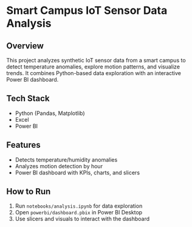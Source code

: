 # Smart Campus IoT Sensor Data Analysis

## Overview
This project analyzes synthetic IoT sensor data from a smart campus to detect temperature anomalies, explore motion patterns, and visualize trends. It combines Python-based data exploration with an interactive Power BI dashboard.

## Tech Stack
- Python (Pandas, Matplotlib)
- Excel
- Power BI

## Features
- Detects temperature/humidity anomalies
- Analyzes motion detection by hour
- Power BI dashboard with KPIs, charts, and slicers

## How to Run
1. Run `notebooks/analysis.ipynb` for data exploration
2. Open `powerbi/dashboard.pbix` in Power BI Desktop
3. Use slicers and visuals to interact with the dashboard